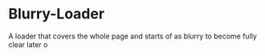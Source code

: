 # Blurry-Loader
A loader that covers the whole page and starts of as blurry to become fully clear later o
